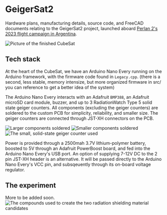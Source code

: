 # GeigerSat2
Hardware plans, manufacturing details, source code, and FreeCAD documents relating to the GeigerSat2 project, launched aboard 
[Perlan 2's 2023 flight campaign in Argentina](https://perlanproject.org/2023/).

![Picture of the finished CubeSat](https://github.com/cmumme/GeigerSat2/assets/61283706/24af0c9d-7978-410f-9d94-899d2b5a57df)

## Tech stack
At the heart of the CubeSat, we have an Arduino Nano Every running on the Arduino framework, with the firmware code found in ``Legacy.cpp``.
(there is a second, less stable, memory intensize, but more organized firmware in src/ you can reference to get a better idea of the system)

The Arduino Nano Every interacts with an Adafruit ``BMP388``, an Adafruit microSD card module, buzzer, and up to 3 RadiationWatch Type 5
solid state geiger counters. All components (excluding the geiger counters) are soldered to the custom PCB for simplicity, reliability,
and smaller size. The geiger counters are connected through JST-XH connectors on the PCB.

![Larger components soldered](https://github.com/cmumme/GeigerSat2/assets/61283706/3a9b0110-adea-47a0-a2e4-74acace67f0e)
![Smaller components soldered](https://github.com/cmumme/GeigerSat2/assets/61283706/5dcbd664-6612-4bcf-a86a-f2ef8a0abe96)
![The small, solid-state geiger counter used](https://github.com/cmumme/GeigerSat2/assets/61283706/e3650d8f-3da2-4996-99f7-fd9fc161261c)

Power is provided through a 2500mah 3.7V lithium-polymer battery, boosted to 5V through an Adafruit PowerBoost board, and fed into the
Arduino Nano Every's USB port. An option of supplying 7-12V DC to the 2 pin JST-XH header is an alternative. It will be passed directly
to the Arduino Nano Every's VCC pin, and subsqeuently through its on-board voltage regulator.

## The experiment
More to be added soon.
![The compounds used to create the two radiation shielding material candidates](https://github.com/cmumme/GeigerSat2/assets/61283706/9b192b44-0e74-4a17-b319-3f0148a3206c)

